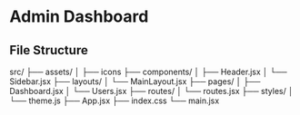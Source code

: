 # Admin Dashboard

## File Structure

src/
├── assets/
│ ├── icons
├── components/
│ ├── Header.jsx
│ └── Sidebar.jsx
├── layouts/
│ └── MainLayout.jsx
├── pages/
│ ├── Dashboard.jsx
│ └── Users.jsx
├── routes/
│ └── routes.jsx
├── styles/
│ └── theme.js
├── App.jsx
├── index.css
└── main.jsx
